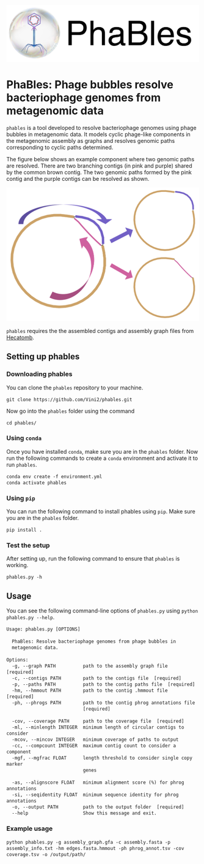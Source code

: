 <p align="center">
  <img src="phables_logo.png" width="700" title="phables logo" alt="phables logo">
</p>

# PhaBles: Phage bubbles resolve bacteriophage genomes from metagenomic data

`phables` is a tool developed to resolve bacteriophage genomes using phage bubbles in metagenomic data. It models cyclic phage-like components in the metagenomic assembly as graphs and resolves genomic paths corresponding to cyclic paths determined. 

The figure below shows an example component where two genomic paths are resolved. There are two branching contigs (in pink and purple) shared by the common brown contig. The two genomic paths formed by the pink contig and the purple contigs can be resolved as shown.

![](resolve_genomes.png)

`phables` requires the the assembled contigs and assembly graph files from [Hecatomb](https://hecatomb.readthedocs.io/en/latest/). 

## Setting up phables

### Downloading phables

You can clone the `phables` repository to your machine.

```
git clone https://github.com/Vini2/phables.git
```

Now go into the `phables` folder using the command

```
cd phables/
```

### Using `conda`

Once you have installed `conda`, make sure you are in the `phables` folder. Now run the following commands to create a `conda` environment and activate it to run `phables`.

```
conda env create -f environment.yml
conda activate phables
```

### Using `pip`
You can run the following command to install phables using `pip`. Make sure you are in the `phables` folder.

```
pip install .
```

### Test the setup

After setting up, run the following command to ensure that `phables` is working.

```
phables.py -h
```

## Usage

You can see the following command-line options of `phables.py` using `python phables.py --help`.

```
Usage: phables.py [OPTIONS]

  PhaBles: Resolve bacteriophage genomes from phage bubbles in
  metagenomic data.

Options:
  -g, --graph PATH          path to the assembly graph file  [required]
  -c, --contigs PATH        path to the contigs file  [required]
  -p, --paths PATH          path to the contig paths file  [required]
  -hm, --hmmout PATH        path to the contig .hmmout file  [required]
  -ph, --phrogs PATH        path to the contig phrog annotations file
                            [required]

  -cov, --coverage PATH     path to the coverage file  [required]
  -ml, --minlength INTEGER  minimum length of circular contigs to consider
  -mcov, --mincov INTEGER   minimum coverage of paths to output
  -cc, --compcount INTEGER  maximum contig count to consider a component
  -mgf, --mgfrac FLOAT      length threshold to consider single copy marker
                            genes

  -as, --alignscore FLOAT   minimum alignment score (%) for phrog annotations
  -si, --seqidentity FLOAT  minimum sequence identity for phrog annotations
  -o, --output PATH         path to the output folder  [required]
  --help                    Show this message and exit.
```

### Example usage

```
python phables.py -g assembly_graph.gfa -c assembly.fasta -p assembly_info.txt -hm edges.fasta.hmmout -ph phrog_annot.tsv -cov coverage.tsv -o /output/path/
```
